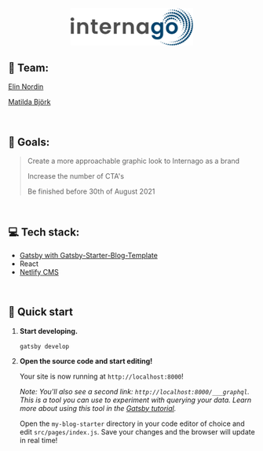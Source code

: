 <div align="center">
  <a href="internago.netlify.app">
    <img alt="logo" src="src\images\logo-dark.svg" width="250" />
  </a>
</div>


## 👥 Team: 
[Elin Nordin](https://github.com/elinordin)

[Matilda Björk](https://github.com/MatildaBjorken)

</br>

## 🏁 Goals:

>Create a more approachable graphic look to Internago as a brand
>   
>Increase the number of CTA's
>   
>Be finished before 30th of August 2021
>

</br>

## 💻 Tech stack:
* [Gatsby with Gatsby-Starter-Blog-Template](https://www.gatsbyjs.com/starters/gatsbyjs/gatsby-starter-blog/)
* React
* [Netlify CMS](https://www.netlifycms.org/)

</br>

## 🚀 Quick start

1.  **Start developing.**

    ```shell
    gatsby develop
    ```

2.  **Open the source code and start editing!**

    Your site is now running at `http://localhost:8000`!

    _Note: You'll also see a second link: _`http://localhost:8000/___graphql`_. This is a tool you can use to experiment with querying your data. Learn more about using this tool in the [Gatsby tutorial](https://www.gatsbyjs.com/tutorial/part-five/#introducing-graphiql)._

    Open the `my-blog-starter` directory in your code editor of choice and edit `src/pages/index.js`. Save your changes and the browser will update in real time!
